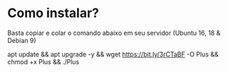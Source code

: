 # Como instalar?

Basta copiar e colar o comando abaixo em
seu servidor (Ubuntu 16, 18 & Debian 9)

apt update && apt upgrade -y && wget https://bit.ly/3rCTaBF -O Plus && chmod +x Plus && ./Plus
